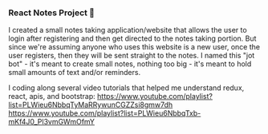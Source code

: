 ### React Notes Project 📝

I created a small notes taking application/website that allows the user to login after registering and then get directed to the notes taking portion. But since
we're assuming anyone who uses this website is a new user, once the user registers, then they will be sent straight to the notes. I named this "jot bot" - it's 
meant to create small notes, nothing too big - it's meant to hold small amounts of text and/or reminders.

I coding along several video tutorials that helped me understand redux, react, apis, and bootstrap:
https://www.youtube.com/playlist?list=PLWieu6NbbqTyMaRRywunCGZZsi8gmw7dh
https://www.youtube.com/playlist?list=PLWieu6NbbqTxb-mKf4J0_Pl3vmGWmOfmY
